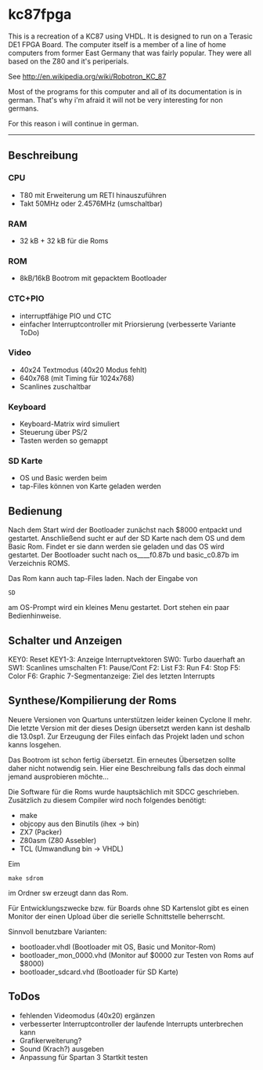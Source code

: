 # kc87fpga

This is a recreation of a KC87 using VHDL. It is designed to run on a Terasic DE1 FPGA Board. The computer 
itself is a member of a line of home computers from former East Germany that was fairly popular. 
They were all based on the Z80 and it's periperials.

See http://en.wikipedia.org/wiki/Robotron_KC_87

Most of the programs for this computer and all of its documentation is in german. That's why i'm afraid it will
not be very interesting for non germans.

For this reason i will continue in german.

---

## Beschreibung
### CPU
- T80 mit Erweiterung um RETI hinauszuführen
- Takt 50MHz oder 2.4576MHz (umschaltbar)

### RAM
- 32 kB + 32 kB für die Roms

### ROM
- 8kB/16kB Bootrom mit gepacktem Bootloader 

### CTC+PIO
- interruptfähige PIO und CTC
- einfacher Interruptcontroller mit Priorsierung (verbesserte Variante ToDo)

### Video
- 40x24 Textmodus (40x20 Modus fehlt)
- 640x768 (mit Timing für 1024x768)
- Scanlines zuschaltbar

### Keyboard
- Keyboard-Matrix wird simuliert
- Steuerung über PS/2
- Tasten werden so gemappt 

### SD Karte
- OS und Basic werden beim
- tap-Files können von Karte geladen werden

## Bedienung
Nach dem Start wird der Bootloader zunächst nach $8000 entpackt und gestartet. Anschließend sucht er auf der SD Karte 
nach dem OS und dem Basic Rom. Findet er sie dann werden sie geladen und das OS wird gestartet. Der Bootloader sucht 
nach os____f0.87b und basic_c0.87b im Verzeichnis ROMS.

Das Rom kann auch tap-Files laden. Nach der Eingabe von 

```
SD 
```

am OS-Prompt wird ein kleines Menu gestartet. Dort stehen ein paar Bedienhinweise.

## Schalter und Anzeigen

KEY0: Reset
KEY1-3: Anzeige Interruptvektoren
SW0: Turbo dauerhaft an
SW1: Scanlines umschalten
F1: Pause/Cont
F2: List
F3: Run
F4: Stop
F5: Color
F6: Graphic
7-Segmentanzeige: Ziel des letzten Interrupts

## Synthese/Kompilierung der Roms
Neuere Versionen von Quartuns unterstützen leider keinen Cyclone II mehr. Die letzte Version mit der dieses
Design übersetzt werden kann ist deshalb die 13.0sp1. Zur Erzeugung der Files einfach das Projekt laden und
schon kanns losgehen. 

Das Bootrom ist schon fertig übersetzt. Ein erneutes Übersetzen sollte daher nicht notwendig sein. Hier eine
Beschreibung falls das doch einmal jemand ausprobieren möchte... 

Die Software für die Roms wurde hauptsächlich mit SDCC geschrieben. Zusätzlich zu diesem Compiler wird noch folgendes
benötigt:
- make
- objcopy aus den Binutils (ihex -> bin)
- ZX7 (Packer)
- Z80asm (Z80 Assebler)
- TCL (Umwandlung bin -> VHDL)

Eim

```
make sdrom
```

im Ordner sw erzeugt dann das Rom.

Für Entwicklungszwecke bzw. für Boards ohne SD Kartenslot gibt es einen Monitor der einen Upload über die serielle
Schnittstelle beherrscht. 

Sinnvoll benutzbare Varianten:
- bootloader.vhdl (Bootloader mit OS, Basic und Monitor-Rom)
- bootloader_mon_0000.vhd (Monitor auf $0000 zur Testen von Roms auf $8000)
- bootloader_sdcard.vhd (Bootloader für SD Karte)

## ToDos
- fehlenden Videomodus (40x20) ergänzen 
- verbesserter Interruptcontroller der laufende Interrupts unterbrechen kann
- Grafikerweiterung?
- Sound (Krach?) ausgeben
- Anpassung für Spartan 3 Startkit testen 
